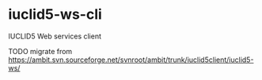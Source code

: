 iuclid5-ws-cli
==============

IUCLID5 Web services client

TODO migrate from https://ambit.svn.sourceforge.net/svnroot/ambit/trunk/iuclid5client/iuclid5-ws/
